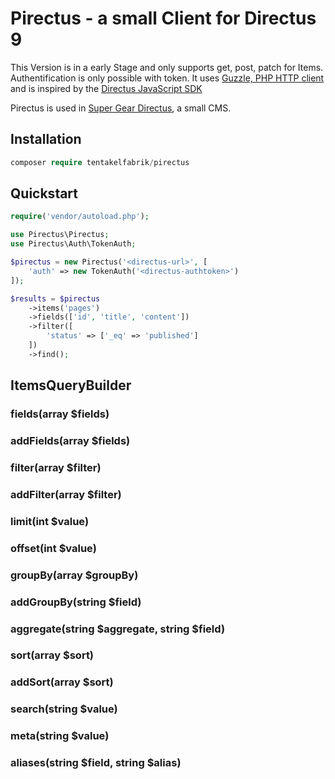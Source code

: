 # Pirectus - a small Client for Directus 9

This Version is in a early Stage and only supports get, post, patch for Items. Authentification is only possible with token.
It uses [Guzzle, PHP HTTP client](https://docs.guzzlephp.org/en/stable/) and is inspired by the [Directus JavaScript SDK](https://docs.directus.io/reference/sdk/)

Pirectus is used in [Super Gear Directus](https://github.com/tentakelfabrik/super-gear-directus), a small CMS.

## Installation

```php
composer require tentakelfabrik/pirectus
```

## Quickstart

```php
require('vendor/autoload.php');

use Pirectus\Pirectus;
use Pirectus\Auth\TokenAuth;

$pirectus = new Pirectus('<directus-url>', [
    'auth' => new TokenAuth('<directus-authtoken>')
]);
```

```php
$results = $pirectus
    ->items('pages')
    ->fields(['id', 'title', 'content'])
    ->filter([
        'status' => ['_eq' => 'published']
    ])
    ->find();
```

## ItemsQueryBuilder

### fields(array $fields)
### addFields(array $fields)
### filter(array $filter)
### addFilter(array $filter)
### limit(int $value)
### offset(int $value)
### groupBy(array $groupBy)
### addGroupBy(string $field)
### aggregate(string $aggregate, string $field)
### sort(array $sort)
### addSort(array $sort)
### search(string $value)
### meta(string $value)
### aliases(string $field, string $alias)